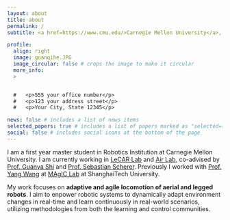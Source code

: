 ```yaml
---
layout: about
title: about
permalink: /
subtitle: <a href=https://www.cmu.edu/>Carnegie Mellon University</a>, <a href=https://www.ri.cmu.edu/>Robotics Institute</a>, Master of Science in Robotics.

profile:
  align: right
  image: guanqihe.JPG
  image_circular: false # crops the image to make it circular
  more_info:
  >  


  #   <p>555 your office number</p>
  #   <p>123 your address street</p>
  #   <p>Your City, State 12345</p>

news: false # includes a list of news items
selected_papers: true # includes a list of papers marked as "selected={true}"
social: false # includes social icons at the bottom of the page
---
```


I am a first year master student in Robotics Institution at Carnegie Mellon University. I am currently working in [LeCAR Lab](https://lecar-lab.github.io/) and [Air Lab](http://theairlab.org/), co-advised by [Prof. Guanya Shi](https://www.gshi.me/) and [Prof. Sebastian Scherer](https://theairlab.org/team/sebastian/). Previously I worked with [Prof. Yang Wang](https://magiclab.sist.shanghaitech.edu.cn/) at [MAgIC Lab](https://magiclab.sist.shanghaitech.edu.cn/) at ShanghaiTech University.

My work focuses on **adaptive and agile locomotion of aerial and legged robots**. I aim to enpower robotic systems to dynamically adapt environment changes in real-time and learn continuously in real-world scenarios, utilizing methodologies from both the learning and control communities.

<!-- Write your biography here. Tell the world about yourself. Link to your favorite [subreddit](http://reddit.com). You can put a picture in, too. The code is already in, just name your picture `prof_pic.jpg` and put it in the `img/` folder. -->

<!-- Put your address / P.O. box / other info right below your picture. You can also disable any of these elements by editing `profile` property of the YAML header of your `_pages/about.md`. Edit `_bibliography/papers.bib` and Jekyll will render your [publications page](/al-folio/publications/) automatically. -->

<!-- Link to your social media connections, too. This theme is set up to use [Font Awesome icons](https://fontawesome.com/) and [Academicons](https://jpswalsh.github.io/academicons/), like the ones below. Add your Facebook, Twitter, LinkedIn, Google Scholar, or just disable all of them. -->
